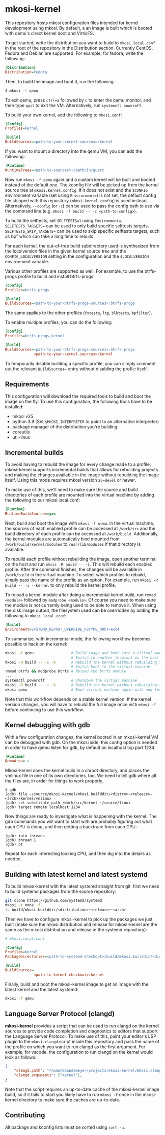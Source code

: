 # mkosi-kernel

This repository hosts mkosi configuration files intended for kernel development
using mkosi. By default, a an image is built which is booted with qemu's direct
kernel boot and VirtioFS.

To get started, write the distribution you want to build to `mkosi.local.conf`
in the root of the repository in the Distribution section. Currently CentOS,
Fedora and Debian are supported. For example, for fedora, write the following:

```ini
[Distribution]
Distribution=fedora
```

Then, to build the image and boot it, run the following:

```sh
$ mkosi -f qemu
```

To exit qemu, press `ctrl+a` followed by `c` to enter the qemu monitor, and then
type `quit` to exit the VM. Alternatively, run `systemctl poweroff`.

To build your own kernel, add the following to `mkosi.conf`:

```ini
[Config]
Profiles=kernel

[Build]
BuildSources=<path-to-your-kernel-sources>:kernel
```

If you want to mount a directory into the qemu VM, you can add the following:

```ini
[Runtime]
RuntimeTrees=<path-to-sources>:/path/in/guest
```

Now run `mkosi -f qemu` again and a custom kernel will be built and booted
instead of the default one. The kconfig file will be picked up from the kernel
source tree at `mkosi.kernel.config`. If it does not exist and the `$CONFIG`
environment variable (set using `Environment=`) is not set, the default config
file shipped with this repository (`mkosi.kernel.config`) is used instead.
Alternatively, `--config` (or `-c`) can be used to pass the config path to use
via the command line (e.g. `mkosi -f build -- -c <path-to-config>`).

To build the selftests, set `SELFTESTS=1` using `Environment=`.
`SELFTESTS_TARGETS=` can be used to only build specific selftests targets.
`SELFTESTS_SKIP_TARGETS=` can be used to skip specific selftests targets, such
as bpf which can take a long time to rebuild.

For each kernel, the out-of-tree build subdirectory used is synthesized from
the localversion files in the given kernel source tree and the
`CONFIG_LOCALVERSION` setting in the configuration and the `$LOCALVERSION`
environment variable.

Various other profiles are supported as well. For example, to use the btrfs-progs
profile to build and install btrfs-progs:

```ini
[Config]
Profiles=btrfs-progs

[Build]
BuildSources=<path-to-your-btrfs-progs-sources>:btrfs-progs
```

The same applies to the other profiles (`fstests`, `ltp`, `blktests`,
`bpfilter`).

To enable multiple profiles, you can do the following:

```ini
[Config]
Profiles=btrfs-progs,kernel

[Build]
BuildSources=<path-to-your-btrfs-progs-sources>:btrfs-progs
             <path-to-your-kernel-sources>:kernel
```

To temporarily disable building a specific profile, you can simply comment out
the relevant `BuildSources=` entry without disabling the profile itself.

## Requirements

This configuration will download the required tools to build and boot the image
on the fly. To use this configuration, the following tools have to be installed:

- mkosi v25
- python 3.9 (Set `$MKOSI_INTERPRETER` to point to an alternative interpreter)
- package manager of the distribution you're building
- coreutils
- util-linux

## Incremental builds

To avoid having to rebuild the image for every change made to a profile,
mkosi-kernel supports incremental builds that allows for rebuilding projects
and making the changes available in the image without rebuilding the image
itself. Using this mode requires mkosi version `26~devel` or newer.

To make use of this, we'll need to make sure the source and build directories
of each profile are mounted into the virtual machine by adding the following to
our mkosi.local.conf:

```ini
[Runtime]
RuntimeBuildSources=yes
```

Next, build and boot the image with `mkosi -f qemu`. In the virtual machine, the
sources of each enabled profile can be accessed at `/work/src` and the build
directory of each profile can be accessed at `/work/build`. Additionally, the
kernel modules are automatically bind mounted from `/work/build/kernel/modules`
to `/usr/lib/modules` if that directory is available.

To rebuild each profile without rebuilding the image, open another terminal on
the host and run `mkosi -R build -- -i`. This will rebuild each enabled
profile. After the command finishes, the changes will be available in `/work/build`
in the virtual machine. To select which profiles to rebuild, simply pass the name
of the profile as an option. For example, run `mkosi -R build -- -i --kernel`
to only rebuild the kernel profile.

To reload a kernel module after doing a incremental kernel build, run `rmmod <module>`
followed by `modprobe <module>`. Of course you need to make sure the module is
not currently being used to be able to remove it. When using the disk image
output, the filesystem used can be overridden by adding the following to
`mkosi.local.conf`:

```ini
[Build]
Environment=SYSTEMD_REPART_OVERRIDE_FSTYPE_ROOT=ext4
```

To summarize, with incremental mode, the following workflow becomes possible
to hack on the kernel:

```sh
mkosi -f qemu                 # Build image and boot into a virtual machine
                              # Switch to another terminal on the host
mkosi -R build -- -i -k       # Rebuild the kernel without rebuilding the image
                              # Switch back to the virtual machine
rmmod btrfs && modprobe btrfs # Reload the btrfs module
...
systemctl poweroff            # Shutdown the virtual machine
mkosi -R build -- -i -k       # Rebuild the kernel without rebuilding the image
mkosi qemu                    # Boot virtual machine again with new kernel
```

Note that this workflow depends on a stable kernel version. If the kernel version
changes, you will have to rebuild the full image once with `mkosi -f` before
continuing to use this workflow.

## Kernel debugging with gdb

With a few configuration changes, the kernel booted in an mkosi-kernel VM
can be debugged with gdb. On the mkosi side, this config option is needed
in order to have qemu listen for gdb, by default on localhost tcp port 1234:

```ini
[Runtime]
QemuArgs=-s
```

Mkosi-kernel does the kernel build in a chroot directory, and places the
vmlinux file in one of its own directories, too. We need to tell gdb
where all the files are, in order for things to work properly.

```
$ gdb
(gdb) file ~/source/mkosi-kernel/mkosi.builddir/<distro>~<release>~<arch>/kernel/vmlinux
(gdb) set substitute-path /work/src/kernel ~/source/linux
(gdb) target remote localhost:1234
```

Now things are ready to investigate what is happening with the kernel.
The gdb commands you will want to start with are probably figuring out what
each CPU is doing, and then getting a backtrace from each CPU:

```
(gdb) info threads
(gdb) thread 1
(gdb) bt
```

Repeat for each interesting looking CPU, and then dig into the details
as needed.

## Building with latest kernel and latest systemd

To build mkosi-kernel with the latest systemd straight from git, first
we need to build systemd packages from the source repository:

```sh
git clone https://github.com/systemd/systemd
mkosi -t none -f
ls build/mkosi.builddir/<distribution>~<release>~<arch>
```

Then we have to configure mkosi-kernel to pick up the packages we just built
(make sure the mkosi distribution and release for mkosi-kernel are the same as
the mkosi distribution and release in the systemd repository):

```ini
# mkosi.local.conf

[Config]
Profiles=kernel
PackageDirectories=<path-to-systemd-checkout>/build/mkosi.builddir/<distribution>~<release>~<arch>

[Build]
BuildSources=.
             <path-to-kernel-checkout>:kernel
```

Finally, build and boot the mkosi-kernel image to get an image with the latest
kernel and the latest systemd:

```sh
mkosi -f qemu
```

## Language Server Protocol (clangd)

**mkosi-kernel** provides a script that can be used to run clangd on the kernel
sources to provide code completion and diagnostics to editors that support the
Language Server Protocol. To make use of this, point your editor's LSP plugin
to the `mkosi.clangd` script inside this repository and pass the name of the
profile on which you want to run clangd as the first argument. For example, for
vscode, the configuration to run clangd on the kernel would look as follows:

```json
{
    "clangd.path": "/home/daandemeyer/projects/mkosi-kernel/mkosi.clangd",
    "clangd.arguments": ["kernel"],
}
```

Note that the script requires an up-to-date cache of the mkosi-kernel image build,
so if it fails to start you likely have to run `mkosi -f` once in the mkosi-kernel
directory to make sure the caches are up-to-date.

## Contributing

All package and kconfig lists must be sorted using `sort -u`.
